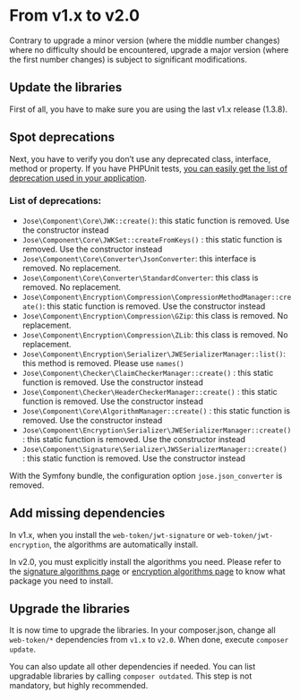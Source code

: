 # From v1.x to v2.0

Contrary to upgrade a minor version \(where the middle number changes\) where no difficulty should be encountered, upgrade a major version \(where the first number changes\) is subject to significant modifications.

## Update the libraries

First of all, you have to make sure you are using the last v1.x release \(1.3.8\).

## Spot deprecations

Next, you have to verify you don’t use any deprecated class, interface, method or property. If you have PHPUnit tests, [you can easily get the list of deprecation used in your application](https://symfony.com/doc/current/components/phpunit_bridge.html).

### List of deprecations:

* `Jose\Component\Core\JWK::create()`: this static function is removed. Use the constructor instead
* `Jose\Component\Core\JWKSet::createFromKeys()` : this static function is removed. Use the constructor instead
* `Jose\Component\Core\Converter\JsonConverter`: this interface is removed. No replacement.
* `Jose\Component\Core\Converter\StandardConverter`: this class is removed. No replacement.
* `Jose\Component\Encryption\Compression\CompressionMethodManager::create()`: this static function is removed. Use the constructor instead
* `Jose\Component\Encryption\Compression\GZip`: this class is removed. No replacement.
* `Jose\Component\Encryption\Compression\ZLib`: this class is removed. No replacement.
* `Jose\Component\Encryption\Serializer\JWESerializerManager::list()`: this method is removed. Please use `names()`
* `Jose\Component\Checker\ClaimCheckerManager::create()` : this static function is removed. Use the constructor instead
* `Jose\Component\Checker\HeaderCheckerManager::create()` : this static function is removed. Use the constructor instead
* `Jose\Component\Core\AlgorithmManager::create()` : this static function is removed. Use the constructor instead
* `Jose\Component\Encryption\Serializer\JWESerializerManager::create()` : this static function is removed. Use the constructor instead
* `Jose\Component\Signature\Serializer\JWSSerializerManager::create()` : this static function is removed. Use the constructor instead

With the Symfony bundle, the configuration option `jose.json_converter` is removed.

## Add missing dependencies

In v1.x, when you install the `web-token/jwt-signature` or `web-token/jwt-encryption`, the algorithms are automatically install.

In v2.0, you must explicitly install the algorithms you need. Please refer to the [signature algorithms page](../components/signed-tokens-jws/signature-algorithms.md) or [encryption algorithms page](../components/encrypted-tokens-jwe/encryption-algorithms.md) to know what package you need to install.

## Upgrade the libraries

It is now time to upgrade the libraries. In your composer.json, change all `web-token/*` dependencies from `v1.x` to `v2.0`. When done, execute `composer update`.

You can also update all other dependencies if needed. You can list upgradable libraries by calling `composer outdated`. This step is not mandatory, but highly recommended.


